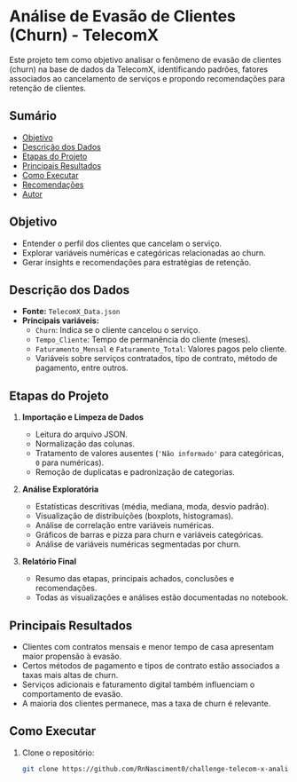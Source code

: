 # Análise de Evasão de Clientes (Churn) - TelecomX

Este projeto tem como objetivo analisar o fenômeno de evasão de clientes (churn) na base de dados da TelecomX, identificando padrões, fatores associados ao cancelamento de serviços e propondo recomendações para retenção de clientes.

## Sumário

- [Objetivo](#objetivo)
- [Descrição dos Dados](#descrição-dos-dados)
- [Etapas do Projeto](#etapas-do-projeto)
- [Principais Resultados](#principais-resultados)
- [Como Executar](#como-executar)
- [Recomendações](#recomendações)
- [Autor](#autor)

## Objetivo

- Entender o perfil dos clientes que cancelam o serviço.
- Explorar variáveis numéricas e categóricas relacionadas ao churn.
- Gerar insights e recomendações para estratégias de retenção.

## Descrição dos Dados

- **Fonte:** `TelecomX_Data.json`
- **Principais variáveis:**
  - `Churn`: Indica se o cliente cancelou o serviço.
  - `Tempo_Cliente`: Tempo de permanência do cliente (meses).
  - `Faturamento_Mensal` e `Faturamento_Total`: Valores pagos pelo cliente.
  - Variáveis sobre serviços contratados, tipo de contrato, método de pagamento, entre outros.

## Etapas do Projeto

1. **Importação e Limpeza de Dados**
   - Leitura do arquivo JSON.
   - Normalização das colunas.
   - Tratamento de valores ausentes (`'Não informado'` para categóricas, `0` para numéricas).
   - Remoção de duplicatas e padronização de categorias.

2. **Análise Exploratória**
   - Estatísticas descritivas (média, mediana, moda, desvio padrão).
   - Visualização de distribuições (boxplots, histogramas).
   - Análise de correlação entre variáveis numéricas.
   - Gráficos de barras e pizza para churn e variáveis categóricas.
   - Análise de variáveis numéricas segmentadas por churn.

3. **Relatório Final**
   - Resumo das etapas, principais achados, conclusões e recomendações.
   - Todas as visualizações e análises estão documentadas no notebook.

## Principais Resultados

- Clientes com contratos mensais e menor tempo de casa apresentam maior propensão à evasão.
- Certos métodos de pagamento e tipos de contrato estão associados a taxas mais altas de churn.
- Serviços adicionais e faturamento digital também influenciam o comportamento de evasão.
- A maioria dos clientes permanece, mas a taxa de churn é relevante.

## Como Executar

1. Clone o repositório:
   ```bash
   git clone https://github.com/RnNasciment0/challenge-telecom-x-analise-evasao-clientes.git
